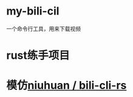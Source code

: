 
# my-bili-cil
一个命令行工具，用来下载视频
# rust练手项目
# 模仿[niuhuan / bili-cli-rs](https://github.com/niuhuan/bili-cli-rs)

